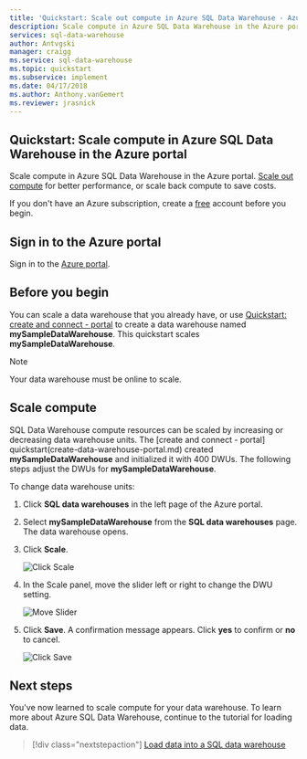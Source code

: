 ```yaml
---
title: 'Quickstart: Scale out compute in Azure SQL Data Warehouse - Azure portal | Microsoft Docs'
description: Scale compute in Azure SQL Data Warehouse in the Azure portal. Scale out compute for better performance, or scale back compute to save costs. 
services: sql-data-warehouse
author: Antvgski
manager: craigg
ms.service: sql-data-warehouse
ms.topic: quickstart
ms.subservice: implement
ms.date: 04/17/2018
ms.author: Anthony.vanGemert
ms.reviewer: jrasnick
---
```


## Quickstart: Scale compute in Azure SQL Data Warehouse in the Azure portal

Scale compute in Azure SQL Data Warehouse in the Azure portal. [Scale out compute](sql-data-warehouse-manage-compute-overview.md) for better performance, or scale back compute to save costs. 

If you don't have an Azure subscription, create a [free](https://azure.microsoft.com/free/) account before you begin.

## Sign in to the Azure portal

Sign in to the [Azure portal](https://portal.azure.com/).

## Before you begin

You can scale a data warehouse that you already have, or use [Quickstart: create and connect - portal](create-data-warehouse-portal.md) to create a data warehouse named **mySampleDataWarehouse**.  This quickstart scales **mySampleDataWarehouse**.

>[!Note]
>Your data warehouse must be online to scale. 

## Scale compute

SQL Data Warehouse compute resources can be scaled by increasing or decreasing data warehouse units. The [create and connect - portal] quickstart(create-data-warehouse-portal.md) created **mySampleDataWarehouse** and initialized it with 400 DWUs. The following steps adjust the DWUs for **mySampleDataWarehouse**.

To change data warehouse units:

1. Click **SQL data warehouses** in the left page of the Azure portal.
2. Select **mySampleDataWarehouse** from the **SQL data warehouses** page. The data warehouse opens.
3. Click **Scale**.

    ![Click Scale](media/quickstart-scale-compute-portal/click-scale.png)

2. In the Scale panel, move the slider left or right to change the DWU setting.

    ![Move Slider](media/quickstart-scale-compute-portal/scale-dwu.png)

3. Click **Save**. A confirmation message appears. Click **yes** to confirm or **no** to cancel.

    ![Click Save](media/quickstart-scale-compute-portal/confirm-change.png)



## Next steps
You've now learned to scale compute for your data warehouse. To learn more about Azure SQL Data Warehouse, continue to the tutorial for loading data.

> [!div class="nextstepaction"]
>[Load data into a SQL data warehouse](load-data-from-azure-blob-storage-using-polybase.md)
